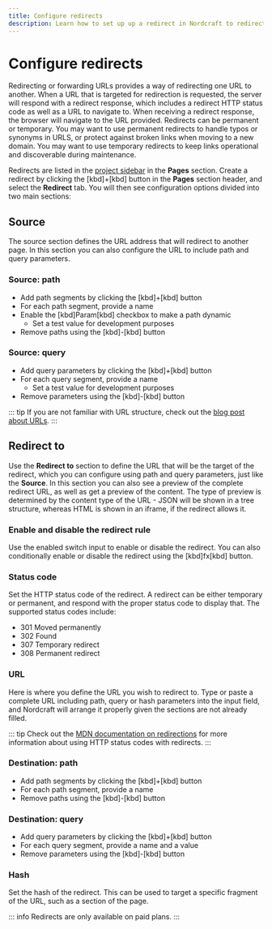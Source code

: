 ```yaml
---
title: Configure redirects
description: Learn how to set up up a redirect in Nordcraft to redirect users from one URL to another.
---
```


# Configure redirects

Redirecting or forwarding URLs provides a way of redirecting one URL to another. When a URL that is targeted for redirection is requested, the server will respond with a redirect response, which includes a redirect HTTP status code as well as a URL to navigate to. When receiving a redirect response, the browser will navigate to the URL provided.
Redirects can be permanent or temporary. You may want to use permanent redirects to handle typos or synonyms in URLS, or protect against broken links when moving to a new domain. You may want to use temporary redirects to keep links operational and discoverable during maintenance.

Redirects are listed in the [project sidebar](/the-editor/project-sidebar) in the **Pages** section.
Create a redirect by clicking the [kbd]+[kbd] button in the **Pages** section header, and select the **Redirect** tab. You will then see configuration options divided into two main sections:

## Source

The source section defines the URL address that will redirect to another page. In this section you can also configure the URL to include path and query parameters.

### Source: path

- Add path segments by clicking the [kbd]+[kbd] button
- For each path segment, provide a name
- Enable the [kbd]Param[kbd] checkbox to make a path dynamic
  - Set a test value for development purposes
- Remove paths using the [kbd]-[kbd] button

### Source: query

- Add query parameters by clicking the [kbd]+[kbd] button
- For each query segment, provide a name
  - Set a test value for development purposes
- Remove parameters using the [kbd]-[kbd] button

::: tip
If you are not familiar with URL structure, check out the [blog post about URLs](https://blog.nordcraft.com/urls-how-do-they-really-work).
:::

## Redirect to

Use the **Redirect to** section to define the URL that will be the target of the redirect, which you can configure using path and query parameters, just like the **Source**. In this section you can also see a preview of the complete redirect URL, as well as get a preview of the content. The type of preview is determined by the content type of the URL - JSON will be shown in a tree structure, whereas HTML is shown in an iframe, if the redirect allows it.

### Enable and disable the redirect rule

Use the enabled switch input to enable or disable the redirect. You can also conditionally enable or disable the redirect using the [kbd]fx[kbd] button.

### Status code

Set the HTTP status code of the redirect. A redirect can be either temporary or permanent, and respond with the proper status code to display that. The supported status codes include:

- 301 Moved permanently
- 302 Found
- 307 Temporary redirect
- 308 Permanent redirect

### URL

Here is where you define the URL you wish to redirect to. Type or paste a complete URL including path, query or hash parameters into the input field, and Nordcraft will arrange it properly given the sections are not already filled.

::: tip
Check out the [MDN documentation on redirections](https://developer.mozilla.org/en-US/docs/Web/HTTP/Guides/Redirections) for more information about using HTTP status codes with redirects.
:::

### Destination: path

- Add path segments by clicking the [kbd]+[kbd] button
- For each path segment, provide a name
- Remove paths using the [kbd]-[kbd] button

### Destination: query

- Add query parameters by clicking the [kbd]+[kbd] button
- For each query segment, provide a name and a value
- Remove parameters using the [kbd]-[kbd] button

### Hash

Set the hash of the redirect. This can be used to target a specific fragment of the URL, such as a section of the page.

::: info
Redirects are only available on paid plans.
:::
